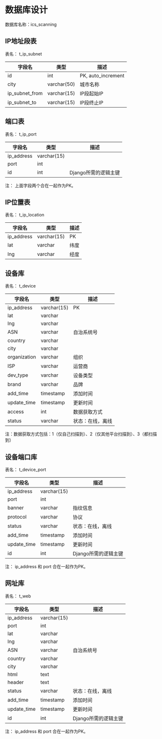 ﻿数据库设计
==========

数据库名称：ics_scanning


## IP地址段表

表名： t_ip_subnet

|字段名| 类型| 描述 |
|------|-----|------|
| id   | int | PK, auto_increment |
| city | varchar(50) | 城市名称 |
| ip_subnet_from | varchar(15) | IP段起始IP |
| ip_subnet_to | varchar(15) | IP段终止IP |



## 端口表

表名： t_ip_port

|字段名| 类型| 描述 |
|------|-----|------|
| ip_address | varchar(15) | |
| port | int |  |
| id | int | Django所需的逻辑主键 |

注： 上面字段两个合在一起作为PK。


## IP位置表

表名： t_ip_location

|字段名| 类型| 描述 |
|------|-----|------|
| ip_address | varchar(15) | PK |
| lat | varchar | 纬度 |
| lng | varchar | 经度 |



## 设备库

表名： t_device

|字段名| 类型| 描述 |
|------|-----|------|
| ip_address | varchar(15) | PK |
| lat | varchar |  |
| lng | varchar |  |
| ASN | varchar | 自治系统号 |
| country | varchar |  |
| city | varchar |  |
| organization | varchar | 组织 |
| ISP | varchar | 运营商 |
| dev_type | varchar | 设备类型 |
| brand | varchar | 品牌 |
| add_time | timestamp | 添加时间 |
| update_time | timestamp | 更新时间 |
| access | int | 数据获取方式 |
| status | varchar | 状态：在线，离线 |
 
 注：数据获取方式包括：1（仅自己扫描到）、2（仅其他平台扫描到）、3（都扫描到）


## 设备端口库

表名： t_device_port

|字段名| 类型| 描述 |
|------|-----|------|
| ip_address | varchar(15) |  |
| port | int |  |
| banner | varchar | 指纹信息 |
| protocol | varchar | 协议 |
| status | varchar | 状态：在线，离线 |
| add_time | timestamp | 添加时间 |
| update_time | timestamp | 更新时间 |
| id | int | Django所需的逻辑主键 |

注： ip_address 和 port 合在一起作为PK。


## 网址库

表名： t_web

|字段名| 类型| 描述 |
|------|-----|------|
| ip_address | varchar(15) |  |
| port | int |  |
| lat | varchar |  |
| lng | varchar |  |
| ASN | varchar | 自治系统号 |
| country | varchar |  |
| city | varchar |  |
| html | text |  |
| header | text |  |
| status | varchar | 状态：在线，离线 |
| add_time | timestamp | 添加时间 |
| update_time | timestamp | 更新时间 |
| id | int | Django所需的逻辑主键 |

注： ip_address 和 port 合在一起作为PK。